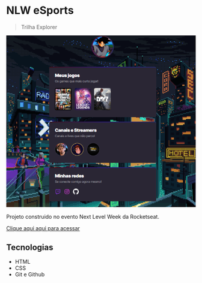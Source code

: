 # NLW eSports 

> Trilha Explorer

![preview](./.github/preview.png)
 
Projeto construido no evento Next Level Week da Rocketseat.

[Clique aqui aqui para acessar](https://dougszz.github.io/nlw-eSports/)

## Tecnologias

- HTML
- CSS
- Git e Github